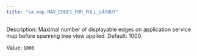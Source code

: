 ```yaml
---
title: "sa.map.MAX_EDGES_FOR_FULL_LAYOUT"
---
```


Description: Maximal number of displayable edges on application service map before spanning tree view applied. 
Default: 1000.

Value: `1000`
